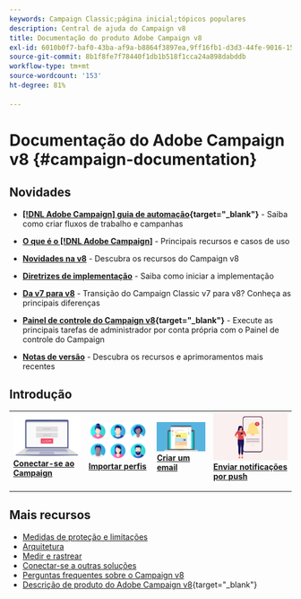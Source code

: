 ```yaml
---
keywords: Campaign Classic;página inicial;tópicos populares
description: Central de ajuda do Campaign v8
title: Documentação do produto Adobe Campaign v8
exl-id: 6010b0f7-baf0-43ba-af9a-b8864f3897ea,9ff16fb1-d3d3-44fe-9016-15abffdbc74e
source-git-commit: 8b1f8fe7f78440f1db1b518f1cca24a898dabddb
workflow-type: tm+mt
source-wordcount: '153'
ht-degree: 81%

---
```


# Documentação do Adobe Campaign v8 {#campaign-documentation}

<!--![](assets/banner-documentationv8.png) -->

## Novidades

* **[[!DNL Adobe Campaign] guia de automação](https://experienceleague.adobe.com/docs/campaign/automation/home.html?lang=pt-BR){target="_blank"}** - Saiba como criar fluxos de trabalho e campanhas

* **[O que é o [!DNL Adobe Campaign]](start/get-started.md)** - Principais recursos e casos de uso

* **[Novidades na v8](start/whats-new.md)** - Descubra os recursos do Campaign v8

* **[Diretrizes de implementação](start/implement.md)** - Saiba como iniciar a implementação

* **[Da v7 para v8](start/v7-to-v8.md)** - Transição do Campaign Classic v7 para v8? Conheça as principais diferenças

* **[Painel de controle do Campaign v8](https://experienceleague.adobe.com/docs/control-panel/using/discover-control-panel/key-features.html?lang=pt-BR){target="_blank"}** - Execute as principais tarefas de administrador por conta própria com o Painel de controle do Campaign

* **[Notas de versão](start/release-notes.md)** - Descubra os recursos e aprimoramentos mais recentes


## Introdução


<table style="table-layout:fixed"><tr style="border: 0;">
<td>
<a href="start/connect.md">
<img alt="Conectar-se ao Campaign v8" src="start/assets/do-not-localize/login.jpeg">
</a>
<div><a href="start/connect.md"><strong>Conectar-se ao Campaign</strong>
</div>
<p>
</td>
<td>
<a href="start/import.md">
<img alt="Importação perfis" src="start/assets/do-not-localize/profiles.jpeg">
</a>
<div>
<a href="start/import.md"><strong>Importar perfis</strong></a>
</div>
<p>
</td>
<td>
<a href="start/create-message.md">
<img alt="Criar um email" src="start/assets/do-not-localize/email-design.jpeg">
</a>
<div>
<a href="start/create-message.md"><strong>Criar um email</strong></a>
</div>
<p></td>
<td>
<a href="send/push.md">
<img alt="Enviar notificações por push" src="start/assets/do-not-localize/push-send.jpeg">
</a>
<div>
<a href="send/push.md"><strong>Enviar notificações por push</strong></a>
</div>
<p>
</td>
</tr></table>


## Mais recursos

* [Medidas de proteção e limitações](start/ac-guardrails.md)
* [Arquitetura](architecture/architecture.md)
* [Medir e rastrear](reporting/gs-reporting.md)
* [Conectar-se a outras soluções](connect/integration.md)
* [Perguntas frequentes sobre o Campaign v8](start/campaign-faq.md)
* [Descrição de produto do Adobe Campaign v8](https://helpx.adobe.com/br/legal/product-descriptions/adobe-campaign-managed-cloud-services.html){target="_blank"}
